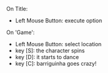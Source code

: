 On Title:
- Left Mouse Button: execute option

On 'Game':
- Left Mouse Button: select location
- key [S]: the character spins
- key [D]: it starts to dance
- key [C]: barriguinha goes crazy!